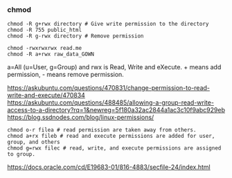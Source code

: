 
### chmod
```
chmod -R g+rwx directory # Give write permission to the directory
chmod -R 755 public_html
chmod -R g-rwx directory # Remove permission

chmod -rwxrwxrwx read.me
chmod -R a+rwx raw_data_GOWN
```

a=All (u=User, g=Group) and rwx is Read, Write and eXecute. + means add permission, - means remove permission.

https://askubuntu.com/questions/470831/change-permission-to-read-write-and-execute/470834
https://askubuntu.com/questions/488485/allowing-a-group-read-write-access-to-a-directory?rq=1&newreg=5f180a32ac2844a1ac3c10f9abc929eb
https://blog.ssdnodes.com/blog/linux-permissions/
```
chmod o-r filea # read permission are taken away from others.
chmod a+rx fileb # read and execute permissions are added for user, group, and others
chmod g=rwx filec # read, write, and execute permissions are assigned to group.
```
https://docs.oracle.com/cd/E19683-01/816-4883/secfile-24/index.html
